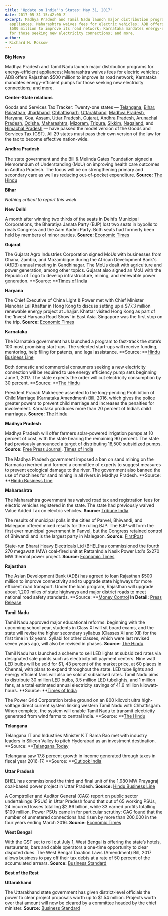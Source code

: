 ```yaml
---
title: 'Update on India''s States: May 31, 2017'
date: 2017-05-31 15:42:00 Z
excerpt: Madhya Pradesh and Tamil Nadu launch major distribution programs for energy-efficient
  appliances; Maharashtra waives fees for electric vehicles; ADB offers Rajasthan
  $500 million to improve its road network; Karnataka mandates energy-efficient pumps
  for those seeking new electricity connections; and more.
author:
- Richard M. Rossow
---
```


**Big News**

Madhya Pradesh and Tamil Nadu launch major distribution programs for energy-efficient appliances; Maharashtra waives fees for electric vehicles; ADB offers Rajasthan $500 million to improve its road network; Karnataka mandates energy-efficient pumps for those seeking new electricity connections; and more.

**Center–State relations**

Goods and Services Tax Tracker: Twenty-one states — [Telangana](http://pib.nic.in/newsite/PrintRelease.aspx?relid=161552), [Bihar](http://pib.nic.in/newsite/PrintRelease.aspx?relid=161552), [Rajasthan](http://pib.nic.in/newsite/PrintRelease.aspx?relid=161552), [Jharkhand](http://pib.nic.in/newsite/PrintRelease.aspx?relid=161552), [Chhattisgarh](http://pib.nic.in/newsite/PrintRelease.aspx?relid=161552), [Uttarakhand](http://pib.nic.in/newsite/PrintRelease.aspx?relid=161552), [Madhya Pradesh](http://pib.nic.in/newsite/PrintRelease.aspx?relid=161552), [Haryana](http://pib.nic.in/newsite/PrintRelease.aspx?relid=161552), [Goa](http://www.newindianexpress.com/business/2017/may/09/goa-assembly-passes-state-gst-bill-1602889.html), [Assam](http://www.newindianexpress.com/nation/2017/may/11/assam-assembly-passes-gst-bill-1603756.html), [Uttar Pradesh](http://indiatoday.intoday.in/story/up-legislature-passes-gst-bill/1/955507.html), [Gujarat](http://www.thehindubusinessline.com/news/national/gujarat-assembly-passes-state-gst-bill/article9689120.ece), [Andhra Pradesh](http://economictimes.indiatimes.com/small-biz/policy-trends/andhra-pradesh-legislature-passes-state-gst-bill/articleshow/58710608.cms), [Arunachal Pradesh](http://www.livemint.com/Politics/BeldPy4EXiTH6RnYZnCdmO/Arunachal-Pradesh-becomes-12th-state-to-pass-GST-Bill.html), [Odisha](http://www.deccanchronicle.com/nation/current-affairs/200517/odisha-indirect-tax-regime-state-assembly-passes-gst-bill.html), [Maharashtra](http://timesofindia.indiatimes.com/business/india-business/maharashtra-assembly-passes-state-gst-bill/articleshow/58788911.cms), [Mizoram](http://timesofindia.indiatimes.com/business/india-business/mizoram-gst-bill-passed-unanimously/articleshow/58841464.cms), [Tripura](http://morungexpress.com/mizoram-tripura-approve-gst-bill/), [Sikkim](http://timesofindia.indiatimes.com/business/india-business/sikkim-passes-state-gst-bill/articleshow/58842306.cms), [Nagaland](http://www.ndtv.com/india-news/nagaland-assembly-passes-state-goods-and-services-tax-gst-bill-1704657), and [Himachal Pradesh](http://timesofindia.indiatimes.com/city/chandigarh/gst-bill-passed-in-himachal-pradesh/articleshow/58875865.cms) — have passed the model version of the Goods and Services Tax (GST). All 29 states must pass their own version of the law for the tax to become effective nation-wide.

**Andhra Pradesh**

The state government and the Bill & Melinda Gates Foundation signed a Memorandum of Understanding (MoU) on improving health care outcomes in Andhra Pradesh. The focus will be on strengthening primary and secondary care as well as reducing out-of-pocket expenditure. **Source:** [The Hindu](http://www.thehindu.com/todays-paper/tp-national/tp-andhrapradesh/health-care-ap-gates-foundation-sign-pact/article18574443.ece)

**Bihar**

*Nothing critical to report this week*

**New Delhi**

A month after winning two thirds of the seats in Delhi’s Municipal Corporations, the Bharatiya Janata Party (BJP) lost two seats in bypolls to rivals Congress and the Aam Aadmi Party. Both seats had formerly been held by members of minor parties. **Source:** [Economic Times](http://economictimes.indiatimes.com/news/politics-and-nation/mcd-bypolls-congress-wins-sarai-pipal-aap-takes-maujpur-wards/articleshow/58804393.cms)

**Gujarat**

The Gujarat Agro Industries Corporation signed MoUs with businesses from Ghana, Zambia, and Mozambique during the African Development Bank's (AfDB) annual meeting in Gandhinagar. The MoUs dealt with agriculture and power generation, among other topics. Gujarat also signed an MoU with the Republic of Togo to develop infrastructure, mining, and renewable power generation. \*\*Source: \*\*[Times of India](http://timesofindia.indiatimes.com/city/ahmedabad/gujarat-inks-mous-with-three-african-entities-in-agri-power-infra-sectors/articleshow/58830858.cms)

**Haryana**

The Chief Executive of China Light & Power met with Chief Minister Manohar Lal Khattar in Hong Kong to discuss setting up a $77.3 million renewable energy project at Jhajjar. Khattar visited Hong Kong as part of the ‘Invest Haryana Road Show’ in East Asia. Singapore was the first stop on the trip. **Source:** [Economic Times](http://economictimes.indiatimes.com/industry/energy/power/haryana-government-to-set-up-renewable-energy-project-at-jhajjar/articleshow/58824473.cms)

**Karnataka**

The Karnataka government has launched a program to fast-track the state’s 100 most promising start-ups. The selected start-ups will receive funding, mentoring, help filing for patents, and legal assistance. \*\*Source: \*\*[Hindu Business Line](http://www.thehindubusinessline.com/news/national/karnataka-launches-programme-to-give-a-boost-to-innovative-startups/article9713336.ece)

Both domestic and commercial consumers seeking a new electricity connection will be required to use energy efficiency pump sets beginning June 1, 2017. The state expects the order will cut electricity consumption by 30 percent. \*\*Source: \*\*[The Hindu](http://www.thehindu.com/news/national/karnataka/energy-efficient-pumpsets-must-for-new-power-connections/article18586628.ece)

President Pranab Mukherjee assented to the long-pending Prohibition of Child Marriage (Karnataka Amendment) Bill, 2016, which gives the police greater powers to prevent child marriage and increases the penalties for involvement. Karnataka produces more than 20 percent of India’s child marriages. **Source:** [The Hindu](http://www.thehindu.com/news/national/karnataka/karnataka-child-marriage-bill-finally-gets-presidents-nod/article18555846.ece)

**Madhya Pradesh**

Madhya Pradesh will offer farmers solar-powered irrigation pumps at 10 percent of cost, with the state bearing the remaining 90 percent. The state had previously announced a target of distributing 18,500 subsidized pumps. **Source:** [Free Press Journal](http://www.freepressjournal.in/ujjain/ujjain-govt-offers-90-subsidy-on-solar-water-pumps-to-farmers/1073261), [Times of India](http://timesofindia.indiatimes.com/business/india-business/mp-govt-to-provide-subsidised-solar-water-pumps-to-farmers/articleshow/58325475.cms)

The Madhya Pradesh government imposed a ban on sand mining on the Narmada riverbed and formed a committee of experts to suggest measures to prevent ecological damage to the river. The government also banned the use of machines for sand mining in all rivers in Madhya Pradesh. \*\*Source: \*\*[Hindu Business Line](http://www.thehindubusinessline.com/news/national/mp-govt-bans-sand-mining-in-narmada/article9709867.ece)

**Maharashtra**

The Maharashtra government has waived road tax and registration fees for electric vehicles registered in the state. The state had previously waived Value Added Tax on electric vehicles. **Source:** [Tribune India](http://www.tribuneindia.com/news/nation/no-road-tax-registration-fees-for-e-vehicles-in-maharashtra/413586.html)

The results of municipal polls in the cities of Panvel, Bhiwandi, and Malegaon offered mixed results for the ruling BJP. The BJP will form the first ever municipal government in Panvel, but the Congress retained control of Bhiwandi and is the largest party in Malegaon. **Source:** [FirstPost](http://www.firstpost.com/politics/maharashtra-civic-polls-results-2017-bjp-congress-have-a-lot-to-cheer-about-while-regional-parties-lose-dominance-3484985.html)

State-run Bharat Heavy Electricals Ltd (BHEL)has commissioned the fourth 270 megawatt (MW) coal-fired unit at RattanIndia Nasik Power Ltd's 5x270 MW thermal power project. **Source:** [Economic Times](http://economictimes.indiatimes.com/news/bhel-commissions-270-mw-thermal-unit-in-nashik-district-of-maharashtra-/articleshow/58838003.cms)

**Rajasthan**

The Asian Development Bank (ADB) has agreed to loan Rajasthan $500 million to improve connectivity and to upgrade state highways for more efficient road transport. Under the loan program, Rajasthan will upgrade about 1,200 miles of state highways and major district roads to meet national road safety standards. \*\*Source: \*\*[Money Control](http://www.moneycontrol.com/news/business/adb-to-provide-500-mn-for-rajasthans-road-project-2287249.html) **In Detail:** [Press Release](https://www.adb.org/news/adb-help-improve-transport-efficiency-safety-rajasthan)

**Tamil Nadu**

Tamil Nadu approved major educational reforms: beginning with the upcoming school year, students in Class XI will sit board exams, and the state will revise the higher secondary syllabus (Classes XI and XII) for the first time in 12 years. Syllabi for other classes, which were last revised seven years ago, will also be revised in phases. **Source:** [The Hindu](http://www.thehindu.com/news/national/tamil-nadu/in-tn-itll-will-be-600-marks-each-in-class-xi-and-class-xii/article18529695.ece)

Tamil Nadu has launched a scheme to sell LED lights at subsidized rates via designated sale points such as electricity bill payment centers. Nine watt LED bulbs will be sold for $1, 43 percent of the market price, at 60 places in Chennai, with plans to expand throughout the state. LED tube lights and energy efficient fans will also be sold at subsidised rates. Tamil Nadu aims to distribute 30 million LED bulbs, 3.5 million LED tubelights, and 1 million fans, at a total estimated annual electricity savings of 41.6 million kilowatt-hours. \*\*Source: \*\*[Times of India](http://timesofindia.indiatimes.com/city/chennai/state-unveils-plan-to-save-power-cut-bill-sells-rs-150-worth-led-bulb-for-rs-65/articleshow/58833348.cms)

The Power Grid Corporation broke ground on an 800 kilovolt ultra high-voltage direct current system linking western Tamil Nadu with Chhattisgarh. When complete, the system will enable Tamil Nadu to transmit electricity generated from wind farms to central India. \*\*Source: \*\*[The Hindu](http://www.thehindu.com/todays-paper/tp-national/tp-tamilnadu/two-way-line-to-transmit-thermal-wind-power/article18579949.ece)

**Telangana**

Telangana IT and Industries Minister K T Rama Rao met with industry leaders in Silicon Valley to pitch Hyderabad as an investment destination. \*\*Source: \*\*[Telangana Today](https://telanganatoday.com/ktr-woos-us-tech-giants-to-invest-in-telangana)

Telangana saw 17.8 percent growth in income generated through taxes in fiscal year 2016-17. \*\*Source: \*\*[Outlook India](http://www.outlookindia.com/newsscroll/telangana-posts-1782-growth-in-income-via-main-taxes/1059973)

**Uttar Pradesh**

BHEL has commissioned the third and final unit of the 1,980 MW Prayagraj coal-based power project in Uttar Pradesh. **Source:** [Hindu Business Line](http://www.thehindubusinessline.com/companies/bhel-commissions-third-unit-of-1980-mw-prayagraj-plant-in-up/article9710551.ece)

A Comptroller and Auditor General (CAG) report on public sector undertakings (PSUs) in Uttar Pradesh found that out of 65 working PSUs, 24 incurred losses totalling $2.86 billion, while 33 earned profits totalling $109 million. Power PSUs came in for particular scrutiny: CAG found that the number of unmetered connections had risen by more than 200,000 in the four years ending March 2016. **Source:** [Economic Times](http://economictimes.indiatimes.com/industry/energy/power/non-performing-psus-bleeding-uttar-pradeshs-coffers-dry/articleshow/58785389.cms)

**West Bengal**

With the GST set to roll out July 1, West Bengal is offering the state’s hotels, restaurants, bars and cable operators a one-time opportunity to clear disputed dues. The West Bengal Taxation Laws (Amendment) Bill, 2017 allows business to pay off their tax debts at a rate of 50 percent of the accumulated arrears. **Source:** [Business Standard](http://www.business-standard.com/article/economy-policy/ahead-of-gst-west-bengal-tries-to-settle-disputed-taxes-117052401381_1.html)

**Best of the Rest**

**Uttarakhand**

The Uttarakhand state government has given district-level officials the power to clear project proposals worth up to $1.54 million. Projects worth over that amount will now be cleared by a committee headed by the chief minister. **Source:** [Business Standard](http://www.business-standard.com/article/economy-policy/ahead-of-gst-west-bengal-tries-to-settle-disputed-taxes-117052401381_1.html)
